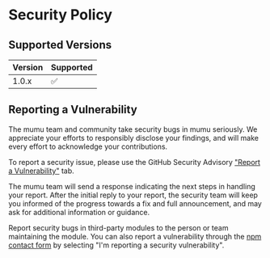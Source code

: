 # Security Policy

## Supported Versions

| Version | Supported          |
|---------|--------------------|
| 1.0.x   | :white_check_mark: |

## Reporting a Vulnerability

The mumu team and community take security bugs in mumu seriously. We appreciate your efforts
to responsibly disclose your findings, and will make every effort to acknowledge your contributions.

To report a security issue, please use the GitHub Security
Advisory ["Report a Vulnerability"](https://github.com/conifercone/mumu/security/advisories/new)
tab.

The mumu team will send a response indicating the next steps in handling your report. After the
initial reply to your report, the security team will keep you informed of the progress towards a fix
and full announcement, and may ask for additional information or guidance.

Report security bugs in third-party modules to the person or team maintaining the module. You can
also report a vulnerability through the [npm contact form](https://www.npmjs.com/support) by
selecting "I'm reporting a security vulnerability".
